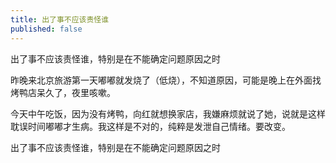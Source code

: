 ```yaml
---
title: 出了事不应该责怪谁
published: false
---
```

出了事不应该责怪谁，特别是在不能确定问题原因之时

昨晚来北京旅游第一天嘟嘟就发烧了（低烧），不知道原因，可能是晚上在外面找烤鸭店呆久了，夜里咳嗽。

今天中午吃饭，因为没有烤鸭，向红就想换家店，我嫌麻烦就说了她，说就是这样耽误时间嘟嘟才生病。我这样是不对的，纯粹是发泄自己情绪。要改变。

出了事不应该责怪谁，特别是在不能确定问题原因之时
